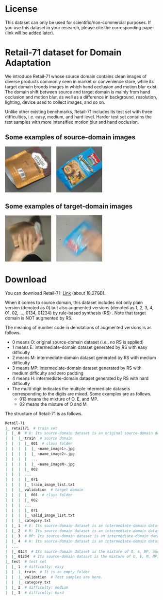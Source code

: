 # License
This dataset can only be used for scientific/non-commercial purposes. If you use this dataset in your research, please cite the corresponding paper (link will be added later).

# Retail-71 dataset for Domain Adaptation
We introduce Retail-71 whose source domain contains clean images of diverse products commonly seen in market or convenience store, while its target domain broods images in which hand occlusion and motion blur exist. The domain shift between source and target domain is mainly from hand occlusion and motion blur, as well as a difference in background, resolution, lighting, device used to collect images, and so on.

Unlike other existing benchmarks, Retail-71 includes its test set with three difficulties, i.e. easy, medium, and hard level. Harder test set contains the test samples with more intensified motion blur and hand occlusion.

## Some examples of source-domain images
<img src="imgs/source-domain_examples.png" width="320">

## Some examples of target-domain images
<img src="imgs/target-domain_examples.png" width="320">

# Download
You can download Retail-71: [Link](https://drive.google.com/file/d/1ySCLGlJ9KEo2dOTIpFs_kpFfI_pf1E8v/view?usp=sharing) (about 18.27GB).

When it comes to source domain, this dataset includes not only plain version (denoted as 0) but also augmented versions (denoted as 1, 2, 3, 4, 01, 02, ..., 0134, 01234) by rule-based synthesis (RS) .
Note that target domain is NOT augmented by RS.

The meaning of number code in denotations of augmented versions is as follows.
- 0 means O: original source-domain dataset (i.e., no RS is applied)
- 1 means E: intermediate-domain dataset generated by RS with easy difficulty
- 2 means M: intermediate-domain dataset generated by RS with medium difficulty
- 3 means MP: intermediate-domain dataset generated by RS with medium difficulty and zero padding
- 4 means H: intermediate-domain dataset generated by RS with hard difficulty
- The multi-digit indicates the multiple intermediate datasets corresponding to the digits are mixed. Some examples are as follows.
  - 013 means the mixture of O, E, and MP.
  - 02 means the mixture of O and M 

The structure of Retail-71 is as follows.

```bash
Retail-71
|_ retail71  # train set
|  |_ 0  # O: Its source-domain dataset is an original source-domain dataset (i.e., no RS is applied)
|  |  |_ train  # source domain
|  |  |  |_ 001  # class folder
|  |  |  |  |_ <name_image1>.jpg
|  |  |  |  |_ <name_image2>.jpg
|  |  |  |  ...
|  |  |  |  |_ <name_imageN>.jpg
|  |  |  |_ 002
|  |  |  ...
|  |  |  |_ 071
|  |  |  |_ train_image_list.txt
|  |  |_ validation  # target domain
|  |  |  |_ 001  # class folder
|  |  |  |_ 002
|  |  |  ...
|  |  |  |_ 071
|  |  |  |_ valid_image_list.txt
|  |  |_ category.txt
|  |_ 1  # E: Its source-domain dataset is an intermediate-domain dataset generated by RS with EASY difficulty
|  |_ 2  # M: Its source-domain dataset is an intermediate-domain dataset generated by RS with MEDIUM difficulty
|  |_ 3  # MP: Its source-domain dataset is an intermediate-domain dataset generated by RS with MEDIUM difficulty and zero padding
|  |_ 4  # H: Its source-domain dataset is an intermediate-domain dataset generated by RS with HARD difficulty
|  ...
|  |_ 0134  # Its source-domain dataset is the mixture of O, E, MP, and H
|  |_ 01234  # Its source-domain dataset is the mixture of O, E, M, MP, and H
|_ test  # test set
|  |_ 1  # difficulty: easy
|  |  |_ train  # It is an empty folder
|  |  |_ validation  # Test samples are here.
|  |  |_ category.txt
|  |_ 2  # difficulty: medium
|  |_ 3  # difficulty: hard
```
